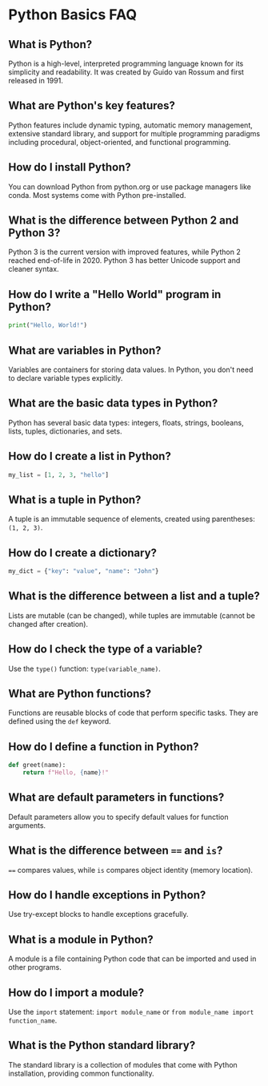 # Python Basics FAQ

## What is Python?

Python is a high-level, interpreted programming language known for its simplicity and readability. It was created by Guido van Rossum and first released in 1991.

## What are Python's key features?

Python features include dynamic typing, automatic memory management, extensive standard library, and support for multiple programming paradigms including procedural, object-oriented, and functional programming.

## How do I install Python?

You can download Python from python.org or use package managers like conda. Most systems come with Python pre-installed.

## What is the difference between Python 2 and Python 3?

Python 3 is the current version with improved features, while Python 2 reached end-of-life in 2020. Python 3 has better Unicode support and cleaner syntax.

## How do I write a "Hello World" program in Python?

```python
print("Hello, World!")
```

## What are variables in Python?

Variables are containers for storing data values. In Python, you don't need to declare variable types explicitly.

## What are the basic data types in Python?

Python has several basic data types: integers, floats, strings, booleans, lists, tuples, dictionaries, and sets.

## How do I create a list in Python?

```python
my_list = [1, 2, 3, "hello"]
```

## What is a tuple in Python?

A tuple is an immutable sequence of elements, created using parentheses: `(1, 2, 3)`.

## How do I create a dictionary?

```python
my_dict = {"key": "value", "name": "John"}
```

## What is the difference between a list and a tuple?

Lists are mutable (can be changed), while tuples are immutable (cannot be changed after creation).

## How do I check the type of a variable?

Use the `type()` function: `type(variable_name)`.

## What are Python functions?

Functions are reusable blocks of code that perform specific tasks. They are defined using the `def` keyword.

## How do I define a function in Python?

```python
def greet(name):
    return f"Hello, {name}!"
```

## What are default parameters in functions?

Default parameters allow you to specify default values for function arguments.

## What is the difference between `==` and `is`?

`==` compares values, while `is` compares object identity (memory location).

## How do I handle exceptions in Python?

Use try-except blocks to handle exceptions gracefully.

## What is a module in Python?

A module is a file containing Python code that can be imported and used in other programs.

## How do I import a module?

Use the `import` statement: `import module_name` or `from module_name import function_name`.

## What is the Python standard library?

The standard library is a collection of modules that come with Python installation, providing common functionality.

